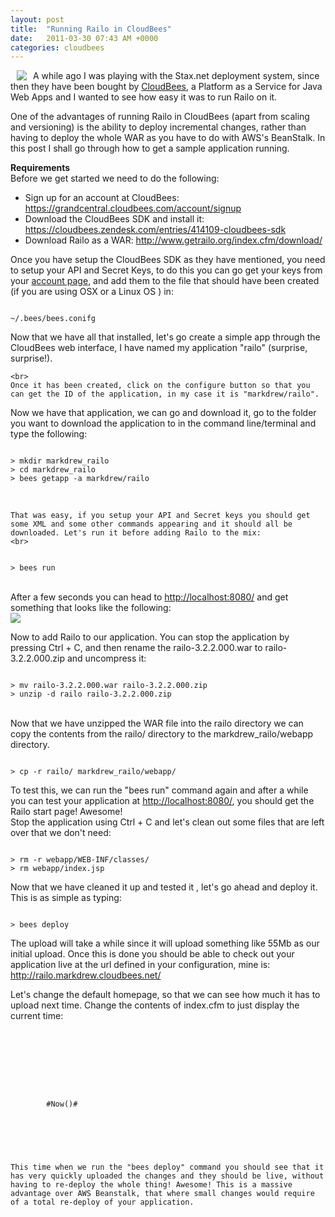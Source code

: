 ```yaml
---
layout: post
title:  "Running Railo in CloudBees"
date:   2011-03-30 07:43 AM +0000
categories: cloudbees
---
```

<p>
<img src="http://www.markdrew.co.uk/blog/enclosures/CloudBees.png" align="left" hspace="10">A while ago I was playing with the Stax.net deployment system, since then they have been bought by <a href="http://cloudbees.com/" title="CloudBees: Cloud Platform as a Service for Java Web Apps, Supported Jenkins/Hudson and Jenkins/Hudson in the Cloud">CloudBees</a>, a Platform as a Service for Java Web Apps and I wanted to see how easy it was to run Railo on it. 
</p>

<p>
	One of the advantages of running Railo in CloudBees (apart from scaling and versioning) is the ability to deploy incremental changes, rather than having to deploy the whole WAR as you have to do with AWS's BeanStalk. In this post I shall go through how to get a sample application running. 
</p>


<p>
<strong>Requirements</strong><br>
Before we get started we need to do the following:
	<ul>
		<li>Sign up for an account at CloudBees: <a href="https://grandcentral.cloudbees.com/account/signup">https://grandcentral.cloudbees.com/account/signup</a></li>
		<li>Download the CloudBees SDK and install it: <a href="https://cloudbees.zendesk.com/entries/414109-cloudbees-sdk">https://cloudbees.zendesk.com/entries/414109-cloudbees-sdk</a></li>
		<li>Download Railo as a WAR: <a href="http://www.getrailo.org/index.cfm/download/" title="Download the fastest Open Source CFML server!">http://www.getrailo.org/index.cfm/download/</a></li>
	</ul>

</p>

<p>
	Once you have setup the CloudBees SDK as they have mentioned, you need to setup your API and Secret Keys, to do this you can go get your keys from your <a href="https://grandcentral.cloudbees.com/user/keys">account page</a>, and add them to the file that should have been created (if you are using OSX or a Linux OS ) in:
	
<p>
<code>
~/.bees/bees.conifg
</code>
</p>	
</p>

<p>
	Now that we have all that installed, let's go create a simple app through the CloudBees web interface, I have named my application "railo" (surprise, surprise!).

	<br>
	Once it has been created, click on the configure button so that you can get the ID of the application, in my case it is "markdrew/railo".
</p>

<p>
	Now we have that application, we can go and download it, go to the folder you want to download the application to in the command line/terminal and type the following:
	<br>
<p>
<code>
> mkdir markdrew_railo
> cd markdrew_railo
> bees getapp -a markdrew/railo
</code>
	
</p>	
	<br>
	
	That was easy, if you setup your API and Secret keys you should get some XML and some other commands appearing and it should all be downloaded. Let's run it before adding Railo to the mix:
	<br>
<p>
<code>
> bees run
</code>
</p>
	<br>
	After a few seconds you can head to <a href="http://localhost:8080/">http://localhost:8080/</a> and get something that looks like the following:
	<br>
	<a href="http://www.markdrew.co.uk//blog/enclosures/cb_inital_run.png"><img src="http://www.markdrew.co.uk//blog/enclosures/cb_inital_run_thmb.png"></a>
	
</p>

<p>
	Now to add Railo to our application. You can stop the application by pressing Ctrl + C, and then rename the railo-3.2.2.000.war to railo-3.2.2.000.zip and uncompress it:
	<br>
<p>
<code>
> mv railo-3.2.2.000.war railo-3.2.2.000.zip
> unzip -d railo railo-3.2.2.000.zip
</code>
</p>	
	<br>
	Now that we have unzipped the WAR file into the railo directory we can copy the contents from the railo/ directory to the markdrew_railo/webapp directory.
	<br>
<p>
<code>
> cp -r railo/ markdrew_railo/webapp/
</code>
</p>		
</p>

<p>
	To test this, we can run the "bees run" command again and after a while you can test your application at <a href="http://localhost:8080/">http://localhost:8080/</a>, you should get the Railo start page! Awesome! 
	<br> Stop the application using Ctrl + C and let's clean out some files that are left over that we don't need:
	<br>
<p>
<code>
> rm -r webapp/WEB-INF/classes/
> rm webapp/index.jsp	
</code>
</p>

<p>
	Now that we have cleaned it up and tested it , let's go ahead and deploy it. This is as simple as typing:
	<br>
<p>
<code>
> bees deploy
</code>
</p>		
	The upload will take a while since it will upload something like 55Mb as our initial upload. Once this is done you should be able to check out your application live at the url defined in your configuration, mine is: <a href="http://railo.markdrew.cloudbees.net/">http://railo.markdrew.cloudbees.net/</a>
</p>

<p>
	Let's change the default homepage, so that we can see how much it has to upload next time. Change the contents of index.cfm to just display the current time:
	<br>
<p>
<code>
<!DOCTYPE html>
<html>
<head>
    <title>Changed!</title>
</head>
   <body id="documentation" class="twoCol">
	<cfoutput>
		#Now()#
	</cfoutput>
   </body>
</html>
</code>
</p>	
	<br>
	
	This time when we run the "bees deploy" command you should see that it has very quickly uploaded the changes and they should be live, without having to re-deploy the whole thing! Awesome! This is a massive advantage over AWS Beanstalk, that where small changes would require of a total re-deploy of your application. 
</p>